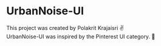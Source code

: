 # UrbanNoise-UI

This project was created by Polakrit Krajaisri ✌️
<br>UrbanNoise-UI was inspired by the Pinterest UI category. 🤧
<br>
